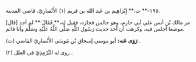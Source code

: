 ١٩٥-** ت:** إِبْرَاهِيم بن عَبد الله بن قريم (١) الأَنْصارِيّ، قاضي المدينة.

[قال] مر مالك بْن أنس على أبي حازم، وهو جالس فجازه، فقيل له،** فَقَالَ:** لم أجد موضعا أجلس فيه، وكرهت أن آخذ حديث رَسُول اللَّهِ صَلَّى اللَّهُ عَلَيْهِ وسَلَّمَ وأنا قائم.

**رَوَى عَنه:** أبو موسى إسحاق بْن مُوسَى الأَنْصارِيّ القاضي (ت) .

روى له التِّرْمِذِيّ في العلل (٢) .